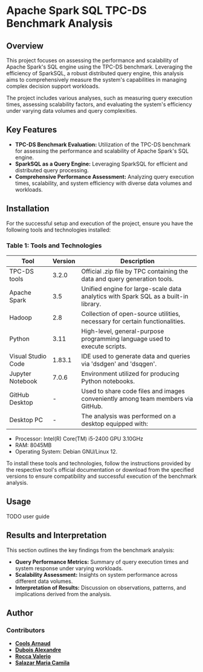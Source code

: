 # Apache Spark SQL TPC-DS Benchmark Analysis

## Overview

This project focuses on assessing the performance and scalability of Apache Spark's SQL engine using the TPC-DS benchmark. Leveraging the efficiency of SparkSQL, a robust distributed query engine, this analysis aims to comprehensively measure the system's capabilities in managing complex decision support workloads. 

The project includes various analyses, such as measuring query execution times, assessing scalability factors, and evaluating the system's efficiency under varying data volumes and query complexities.

## Key Features

- **TPC-DS Benchmark Evaluation:** Utilization of the TPC-DS benchmark for assessing the performance and scalability of Apache Spark's SQL engine.
- **SparkSQL as a Query Engine:** Leveraging SparkSQL for efficient and distributed query processing.
- **Comprehensive Performance Assessment:** Analyzing query execution times, scalability, and system efficiency with diverse data volumes and workloads.

## Installation

For the successful setup and execution of the project, ensure you have the following tools and technologies installed:

### Table 1: Tools and Technologies

| Tool                | Version | Description                                                                                           |
|---------------------|---------|-------------------------------------------------------------------------------------------------------|
| TPC-DS tools        | 3.2.0   | Official .zip file by TPC containing the data and query generation tools.                             |
| Apache Spark        | 3.5     | Unified engine for large-scale data analytics with Spark SQL as a built-in library.                   |
| Hadoop              | 2.8     | Collection of open-source utilities, necessary for certain functionalities.                           |
| Python              | 3.11    | High-level, general-purpose programming language used to execute scripts.                             |
| Visual Studio Code  | 1.83.1  | IDE used to generate data and queries via 'dsdgen' and 'dsqgen'.                                      |
| Jupyter Notebook    | 7.0.6   | Environment utilized for producing Python notebooks.                                                  |
| GitHub Desktop      | -       | Used to share code files and images conveniently among team members via GitHub.                        |
| Desktop PC          | -       | The analysis was performed on a desktop equipped with:
  - Processor: Intel(R) Core(TM) i5-2400 GPU 3.10GHz
  - RAM: 8045MB
  - Operating System: Debian GNU/Linux 12.

To install these tools and technologies, follow the instructions provided by the respective tool's official documentation or download from the specified versions to ensure compatibility and successful execution of the benchmark analysis.

## Usage

TODO user guide

## Results and Interpretation

This section outlines the key findings from the benchmark analysis:
- **Query Performance Metrics:** Summary of query execution times and system response under varying workloads.
- **Scalability Assessment:** Insights on system performance across different data volumes.
- **Interpretation of Results:** Discussion on observations, patterns, and implications derived from the analysis.

## Author

### Contributors

- **[Cools Arnaud](https://github.com/Arcools-ulb)**
- **[Dubois Alexandre](https://github.com/aedubois)**
- **[Rocca Valerio](https://github.com/ValerioRocca)**
- **[Salazar Maria Camila](https://github.com/mariacsalazar)**

